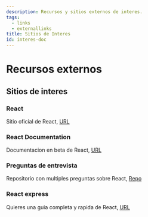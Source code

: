 ```yaml
---
description: Recursos y sitios externos de interes.
tags:
  - links
  - externallinks
title: Sitios de Interes
id: interes-doc
---
```


# Recursos externos

## Sitios de interes

### React

Sitio oficial de React, [URL](https://es.reactjs.org/)
### React Documentation

Documentacion en beta de React, [URL](https://beta.reactjs.org/)

### Preguntas de entrevista

Repositorio con multiples preguntas sobre React, [Repo](https://github.com/midudev/preguntas-entrevista-reactAant)


### React express

Quieres una guia completa y rapida de React, [URL](https://www.react.express/)
